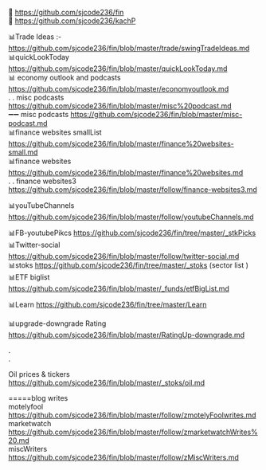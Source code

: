 



🌟 https://github.com/sjcode236/fin    
🌟 https://github.com/sjcode236/kachP     


📊Trade Ideas :- https://github.com/sjcode236/fin/blob/master/trade/swingTradeIdeas.md   
📊quickLookToday   https://github.com/sjcode236/fin/blob/master/quickLookToday.md     
📊 economy outlook and podcasts  https://github.com/sjcode236/fin/blob/master/economyoutlook.md    
.  . misc podcasts  https://github.com/sjcode236/fin/blob/master/misc%20podcast.md     
➖➖ misc podcasts     https://github.com/sjcode236/fin/blob/master/misc-podcast.md   
📊finance websites smallList  https://github.com/sjcode236/fin/blob/master/finance%20websites-small.md  
📊finance websites https://github.com/sjcode236/fin/blob/master/finance%20websites.md    
. . finance websites3 https://github.com/sjcode236/fin/blob/master/follow/finance-websites3.md   

📊youTubeChannels  https://github.com/sjcode236/fin/blob/master/follow/youtubeChannels.md    

📊FB-youtubePikcs  https://github.com/sjcode236/fin/tree/master/_stkPicks    
📊Twitter-social https://github.com/sjcode236/fin/blob/master/follow/twitter-social.md    
📊stoks https://github.com/sjcode236/fin/tree/master/_stoks    (sector list )   
📊ETF biglist https://github.com/sjcode236/fin/blob/master/_funds/etfBigList.md    

📊Learn https://github.com/sjcode236/fin/tree/master/Learn     
   

📊upgrade-downgrade Rating https://github.com/sjcode236/fin/blob/master/RatingUp-downgrade.md      

.   
.   

Oil prices & tickers https://github.com/sjcode236/fin/blob/master/_stoks/oil.md       

=====blog writes     
motelyfool  https://github.com/sjcode236/fin/blob/master/follow/zmotelyFoolwrites.md     
marketwatch https://github.com/sjcode236/fin/blob/master/follow/zmarketwatchWrites%20.md    
miscWriters https://github.com/sjcode236/fin/blob/master/follow/zMiscWriters.md     








